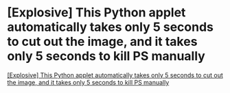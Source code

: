 # [Explosive] This Python applet automatically takes only 5 seconds to cut out the image, and it takes only 5 seconds to kill PS manually
[[Explosive] This Python applet automatically takes only 5 seconds to cut out the image, and it takes only 5 seconds to kill PS manually](https://aiwithcloud.com/2022/09/16/explosive_this_python_applet_automatically_takes_only_5_seconds_to_cut_out_the_image_and_it_takes_only_5_seconds_to_kill_ps_manually/)